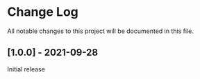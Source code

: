 # Change Log

All notable changes to this project will be documented in this file.

## [1.0.0] - 2021-09-28

Initial release

